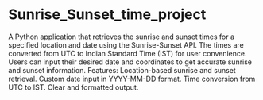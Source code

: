 # Sunrise_Sunset_time_project
A Python application that retrieves the sunrise and sunset times for a specified location and date using the Sunrise-Sunset API. The times are converted from UTC to Indian Standard Time (IST) for user convenience. Users can input their desired date and coordinates to get accurate sunrise and sunset information.
Features:
Location-based sunrise and sunset retrieval.
Custom date input in YYYY-MM-DD format.
Time conversion from UTC to IST.
Clear and formatted output.
